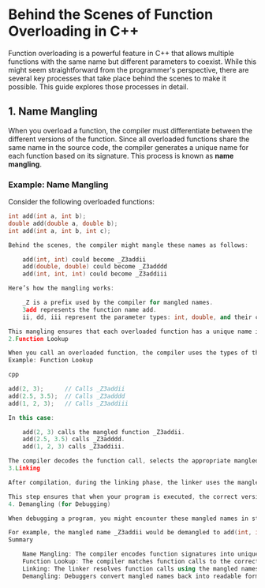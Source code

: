 # Behind the Scenes of Function Overloading in C++

Function overloading is a powerful feature in C++ that allows multiple functions with the same name but different parameters to coexist. While this might seem straightforward from the programmer's perspective, there are several key processes that take place behind the scenes to make it possible. This guide explores those processes in detail.

## 1. Name Mangling

When you overload a function, the compiler must differentiate between the different versions of the function. Since all overloaded functions share the same name in the source code, the compiler generates a unique name for each function based on its signature. This process is known as **name mangling**.

### Example: Name Mangling

Consider the following overloaded functions:

```cpp
int add(int a, int b);
double add(double a, double b);
int add(int a, int b, int c);

Behind the scenes, the compiler might mangle these names as follows:

    add(int, int) could become _Z3addii
    add(double, double) could become _Z3adddd
    add(int, int, int) could become _Z3addiii

Here’s how the mangling works:

    _Z is a prefix used by the compiler for mangled names.
    3add represents the function name add.
    ii, dd, iii represent the parameter types: int, double, and their combinations.

This mangling ensures that each overloaded function has a unique name in the compiled binary, even though they share the same name in the source code.
2.Function Lookup

When you call an overloaded function, the compiler uses the types of the arguments you pass to determine which version of the function to call. During the compilation process, the compiler matches the function call against the available mangled names and selects the one that best matches the provided arguments.
Example: Function Lookup

cpp

add(2, 3);      // Calls _Z3addii
add(2.5, 3.5);  // Calls _Z3adddd
add(1, 2, 3);   // Calls _Z3addiii

In this case:

    add(2, 3) calls the mangled function _Z3addii.
    add(2.5, 3.5) calls _Z3adddd.
    add(1, 2, 3) calls _Z3addiii.

The compiler decodes the function call, selects the appropriate mangled name, and generates the corresponding machine code for that specific function.
3.Linking

After compilation, during the linking phase, the linker uses the mangled names to resolve function calls. Since each overloaded function has a unique mangled name, the linker can easily match calls to the correct function implementations.

This step ensures that when your program is executed, the correct version of the overloaded function is called, based on the arguments provided.
4. Demangling (for Debugging)

When debugging a program, you might encounter these mangled names in stack traces or error messages. Most modern debuggers can "demangle" these names back into their original, human-readable forms, helping you understand which function was called.

For example, the mangled name _Z3addii would be demangled to add(int, int), making it easier to identify the function in the debug output.
Summary

    Name Mangling: The compiler encodes function signatures into unique names to differentiate overloaded functions.
    Function Lookup: The compiler matches function calls to the correct overloaded function based on argument types during compilation.
    Linking: The linker resolves function calls using the mangled names, ensuring that the correct function is executed.
    Demangling: Debuggers convert mangled names back into readable forms during debugging, aiding in the identification of function calls.


